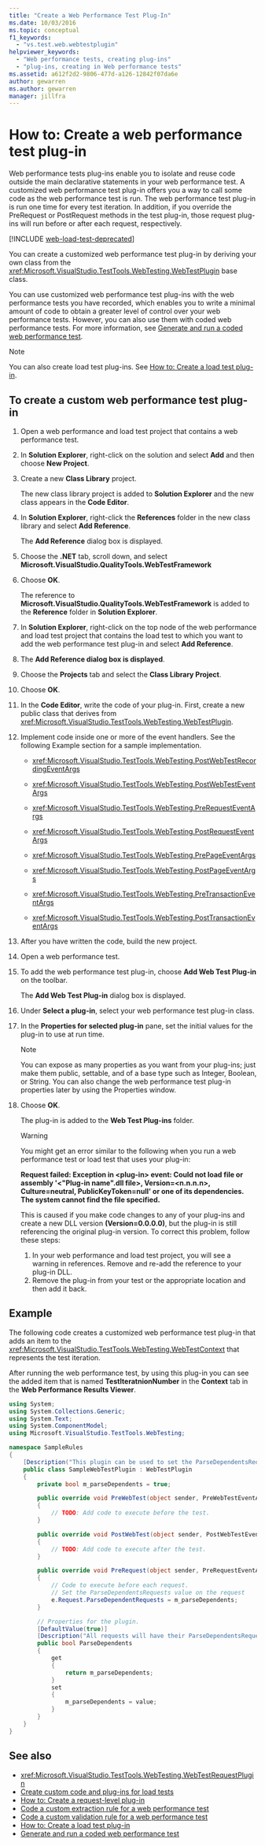 ```yaml
---
title: "Create a Web Performance Test Plug-In"
ms.date: 10/03/2016
ms.topic: conceptual
f1_keywords:
  - "vs.test.web.webtestplugin"
helpviewer_keywords:
  - "Web performance tests, creating plug-ins"
  - "plug-ins, creating in Web performance tests"
ms.assetid: a612f2d2-9806-477d-a126-12842f07da6e
author: gewarren
ms.author: gewarren
manager: jillfra
---
```

# How to: Create a web performance test plug-in

Web performance tests plug-ins enable you to isolate and reuse code outside the main declarative statements in your web performance test. A customized web performance test plug-in offers you a way to call some code as the web performance test is run. The web performance test plug-in is run one time for every test iteration. In addition, if you override the PreRequest or PostRequest methods in the test plug-in, those request plug-ins will run before or after each request, respectively.

[!INCLUDE [web-load-test-deprecated](includes/web-load-test-deprecated.md)]

You can create a customized web performance test plug-in by deriving your own class from the <xref:Microsoft.VisualStudio.TestTools.WebTesting.WebTestPlugin> base class.

You can use customized web performance test plug-ins with the web performance tests you have recorded, which enables you to write a minimal amount of code to obtain a greater level of control over your web performance tests. However, you can also use them with coded web performance tests. For more information, see [Generate and run a coded web performance test](../test/generate-and-run-a-coded-web-performance-test.md).

> [!NOTE]
> You can also create load test plug-ins. See [How to: Create a load test plug-in](../test/how-to-create-a-load-test-plug-in.md).

## To create a custom web performance test plug-in

1. Open a web performance and load test project that contains a web performance test.

2. In **Solution Explorer**, right-click on the solution and select **Add** and then choose **New Project**.

3. Create a new **Class Library** project.

   The new class library project is added to **Solution Explorer** and the new class appears in the **Code Editor**.

4. In **Solution Explorer**, right-click the **References** folder in the new class library and select **Add Reference**.

   The **Add Reference** dialog box is displayed.

5. Choose the **.NET** tab, scroll down, and select **Microsoft.VisualStudio.QualityTools.WebTestFramework**

6. Choose **OK**.

     The reference to **Microsoft.VisualStudio.QualityTools.WebTestFramework** is added to the **Reference** folder in **Solution Explorer**.

7. In **Solution Explorer**, right-click on the top node of the web performance and load test project that contains the load test to which you want to add the web performance test plug-in and select **Add Reference**.

8. The **Add Reference dialog box is displayed**.

9. Choose the **Projects** tab and select the **Class Library Project**.

10. Choose **OK**.

11. In the **Code Editor**, write the code of your plug-in. First, create a new public class that derives from <xref:Microsoft.VisualStudio.TestTools.WebTesting.WebTestPlugin>.

12. Implement code inside one or more of the event handlers. See the following Example section for a sample implementation.

    - <xref:Microsoft.VisualStudio.TestTools.WebTesting.PostWebTestRecordingEventArgs>

    - <xref:Microsoft.VisualStudio.TestTools.WebTesting.PostWebTestEventArgs>

    - <xref:Microsoft.VisualStudio.TestTools.WebTesting.PreRequestEventArgs>

    - <xref:Microsoft.VisualStudio.TestTools.WebTesting.PostRequestEventArgs>

    - <xref:Microsoft.VisualStudio.TestTools.WebTesting.PrePageEventArgs>

    - <xref:Microsoft.VisualStudio.TestTools.WebTesting.PostPageEventArgs>

    - <xref:Microsoft.VisualStudio.TestTools.WebTesting.PreTransactionEventArgs>

    - <xref:Microsoft.VisualStudio.TestTools.WebTesting.PostTransactionEventArgs>

13. After you have written the code, build the new project.

14. Open a web performance test.

15. To add the web performance test plug-in, choose **Add Web Test Plug-in** on the toolbar.

     The **Add Web Test Plug-in** dialog box is displayed.

16. Under **Select a plug-in**, select your web performance test plug-in class.

17. In the **Properties for selected plug-in** pane, set the initial values for the plug-in to use at run time.

    > [!NOTE]
    > You can expose as many properties as you want from your plug-ins; just make them public, settable, and of a base type such as Integer, Boolean, or String. You can also change the web performance test plug-in properties later by using the Properties window.

18. Choose **OK**.

     The plug-in is added to the **Web Test Plug-ins** folder.

    > [!WARNING]
    > You might get an error similar to the following when you run a web performance test or load test that uses your plug-in:
    >
    > **Request failed: Exception in \<plug-in> event: Could not load file or assembly '\<"Plug-in name".dll file>, Version=\<n.n.n.n>, Culture=neutral, PublicKeyToken=null' or one of its dependencies. The system cannot find the file specified.**
    >
    > This is caused if you make code changes to any of your plug-ins and create a new DLL version **(Version=0.0.0.0)**, but the plug-in is still referencing the original plug-in version. To correct this problem, follow these steps:
    >
    > 1. In your web performance and load test project, you will see a warning in references. Remove and re-add the reference to your plug-in DLL.
    > 2. Remove the plug-in from your test or the appropriate location and then add it back.

## Example

The following code creates a customized web performance test plug-in that adds an item to the <xref:Microsoft.VisualStudio.TestTools.WebTesting.WebTestContext> that represents the test iteration.

After running the web performance test, by using this plug-in you can see the added item that is named **TestIteratnionNumber** in the **Context** tab in the **Web Performance Results Viewer**.

```csharp
using System;
using System.Collections.Generic;
using System.Text;
using System.ComponentModel;
using Microsoft.VisualStudio.TestTools.WebTesting;

namespace SampleRules
{
    [Description("This plugin can be used to set the ParseDependentsRequests property for each request")]
    public class SampleWebTestPlugin : WebTestPlugin
    {
        private bool m_parseDependents = true;

        public override void PreWebTest(object sender, PreWebTestEventArgs e)
        {
            // TODO: Add code to execute before the test.
        }

        public override void PostWebTest(object sender, PostWebTestEventArgs e)
        {
            // TODO: Add code to execute after the test.
        }

        public override void PreRequest(object sender, PreRequestEventArgs e)
        {
            // Code to execute before each request.
            // Set the ParseDependentsRequests value on the request
            e.Request.ParseDependentRequests = m_parseDependents;
        }

        // Properties for the plugin.
        [DefaultValue(true)]
        [Description("All requests will have their ParseDependentsRequests property set to this value")]
        public bool ParseDependents
        {
            get
            {
                return m_parseDependents;
            }
            set
            {
                m_parseDependents = value;
            }
        }
    }
}
```

## See also

- <xref:Microsoft.VisualStudio.TestTools.WebTesting.WebTestRequestPlugin>
- [Create custom code and plug-ins for load tests](../test/create-custom-code-and-plug-ins-for-load-tests.md)
- [How to: Create a request-level plug-in](../test/how-to-create-a-request-level-plug-in.md)
- [Code a custom extraction rule for a web performance test](../test/code-a-custom-extraction-rule-for-a-web-performance-test.md)
- [Code a custom validation rule for a web performance test](../test/code-a-custom-validation-rule-for-a-web-performance-test.md)
- [How to: Create a load test plug-in](../test/how-to-create-a-load-test-plug-in.md)
- [Generate and run a coded web performance test](../test/generate-and-run-a-coded-web-performance-test.md)